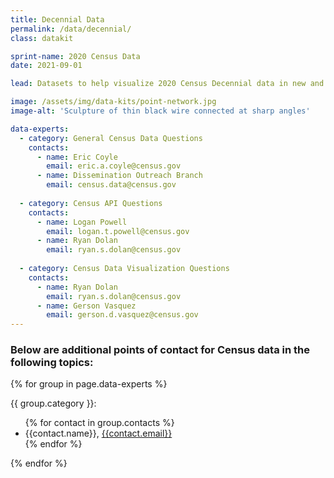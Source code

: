 ```yaml
---
title: Decennial Data
permalink: /data/decennial/
class: datakit

sprint-name: 2020 Census Data
date: 2021-09-01

lead: Datasets to help visualize 2020 Census Decennial data in new and creative ways

image: /assets/img/data-kits/point-network.jpg
image-alt: 'Sculpture of thin black wire connected at sharp angles'

data-experts:
  - category: General Census Data Questions
    contacts: 
      - name: Eric Coyle
        email: eric.a.coyle@census.gov
      - name: Dissemination Outreach Branch
        email: census.data@census.gov
  
  - category: Census API Questions
    contacts:
      - name: Logan Powell
        email: logan.t.powell@census.gov
      - name: Ryan Dolan	
        email: ryan.s.dolan@census.gov
  
  - category: Census Data Visualization Questions
    contacts:
      - name: Ryan Dolan
        email: ryan.s.dolan@census.gov
      - name: Gerson Vasquez
        email: gerson.d.vasquez@census.gov
---
```


### Below are additional points of contact for Census data in the following topics:

{% for group in page.data-experts %}
  <p class="margin-bottom-0 text-bold">{{ group.category }}:</p>
  <ul class="margin-top-0 usa-list--unstyled padding-left-4">
    {% for contact in group.contacts %}
      <li>
        {{contact.name}},
        <a class="usa-link" href="mailto:{{contact.email}}">{{contact.email}}</a>
      </li>
    {% endfor %}
  </ul>
{% endfor %}
